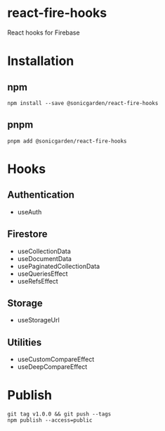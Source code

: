 # react-fire-hooks

React hooks for Firebase

# Installation

## npm

```
npm install --save @sonicgarden/react-fire-hooks
```

## pnpm

```
pnpm add @sonicgarden/react-fire-hooks
```

# Hooks

## Authentication

- useAuth

## Firestore

- useCollectionData
- useDocumentData
- usePaginatedCollectionData
- useQueriesEffect
- useRefsEffect

## Storage

- useStorageUrl

## Utilities

- useCustomCompareEffect
- useDeepCompareEffect

# Publish

```
git tag v1.0.0 && git push --tags
npm publish --access=public
```
